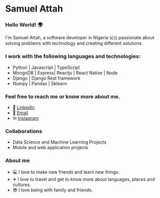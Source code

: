 # Samuel Attah

### Hello World! 🌍

I'm Samuel Attah, a software developer in Nigeria 🇳🇬  passionate about solving problems with technology and creating different solutions. 

### I work with the following languages and technologies:

- Python | Javascript | TypeScript
- MongoDB | Express| Reactjs | React Native | Node
- Django | Django Rest framework
- Numpy | Pandas | Sklearn

### Feel free to reach me or know more about me. 

- 🔗 [LinkedIn](https://www.linkedin.com/in/samuel-attah-56a49a141/)
- 📧 [Email](https://mail.google.com/sammy.attah16@gmail.com)
- ✉ [Instagram](https://www.instagram.com/official_elmagnifico/)

### Collaborations

- Data Science and Machine Learning Projects
- Mobile and web application projects

### About me

- 💻 I love to make new friends and learn new things.
- ✈ I love to travel and get to know more about languages, places and cultures.
- 😎 I love being with family and friends.

<!---
samuelAttah/samuelAttah is a ✨ special ✨ repository because its `README.md` (this file) appears on your GitHub profile.
You can click the Preview link to take a look at your changes.
--->
